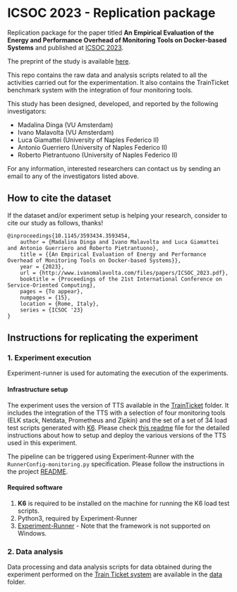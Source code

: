 # ICSOC 2023 - Replication package
Replication package for the paper titled __An Empirical Evaluation of the Energy and Performance Overhead of Monitoring Tools on Docker-based Systems__ and published at [ICSOC 2023](https://icsoc2023.diag.uniroma1.it).

The preprint of the study is available [here](http://www.ivanomalavolta.com/files/papers/ICSOC_2023.pdf).

This repo contains the raw data and analysis scripts related to all the activities carried out for the experimentation. It also contains the TrainTicket benchmark system with the integration of four monitoring tools.

This study has been designed, developed, and reported by the following investigators:
- Madalina Dinga (VU Amsterdam)
- Ivano Malavolta (VU Amsterdam)
- Luca Giamattei (University of Naples Federico II)
- Antonio Guerriero (University of Naples Federico II)
- Roberto Pietrantuono (University of Naples Federico II)

For any information, interested researchers can contact us by sending an email to any of the investigators listed above.

## How to cite the dataset
If the dataset and/or experiment setup is helping your research, consider to cite our study as follows, thanks!

```
@inproceedings{10.1145/3593434.3593454,
	author = {Madalina Dinga and Ivano Malavolta and Luca Giamattei and Antonio Guerriero and Roberto Pietrantuono},
	title = {{An Empirical Evaluation of Energy and Performance Overhead of Monitoring Tools on Docker-based Systems}},
	year = {2023},
	url = {http://www.ivanomalavolta.com/files/papers/ICSOC_2023.pdf},
	booktitle = {Proceedings of the 21st International Conference on Service-Oriented Computing},
	pages = {To appear},
	numpages = {15},
	location = {Rome, Italy},
	series = {ICSOC '23}
}
```

## Instructions for replicating the experiment

### 1. Experiment execution

Experiment-runner is used for automating the execution of the experiments.

#### Infrastructure setup

The experiment uses the version of TTS available in the [TrainTicket](./TrainTicket) folder. It includes the integration of the TTS with a selection of four monitoring tools (ELK stack, Netdata, Prometheus and Zipkin) and the set of a set of 34 load test scripts generated with [K6](https://k6.io/). Please check [this readme](./TrainTicket/readme.md) file for the detailed instructions about how to setup and deploy the various versions of the TTS used in this experiment. 

The pipeline can be triggered using Experiment-Runner with the `RunnerConfig-monitoring.py` specification. Please follow
the instructions in the project [README](https://github.com/S2-group/experiment-runner).

#### Required software
1. **K6** is required to be installed on the machine for running the K6 load test scripts.
2. Python3, required by Experiment-Runner
3. [Experiment-Runner](https://github.com/S2-group/experiment-runner) - Note that the framework is not supported on
   Windows. 

### 2. Data analysis

Data processing and data analysis scripts for data obtained during the experiment performed on the [Train Ticket system](https://github.com/FudanSELab/train-ticket) are available in the [data](./data) folder.
